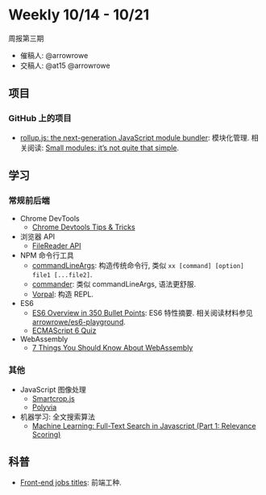 # Weekly 10/14 - 10/21

周报第三期

- 催稿人: @arrowrowe
- 交稿人: @at15 @arrowrowe

## 项目

### GitHub 上的项目

- [rollup.js: the next-generation JavaScript module bundler](http://rollupjs.org/): 模块化管理. 相关阅读: [Small modules: it’s not quite that simple](https://medium.com/@Rich_Harris/small-modules-it-s-not-quite-that-simple-3ca532d65de4#.x2ve9di4z).

## 学习

### 常规前后端

- Chrome DevTools
  - [Chrome Devtools Tips & Tricks](http://mo.github.io/2015/10/19/chrome-devtools.html)
- 浏览器 API
  - [FileReader API](https://developer.mozilla.org/en-US/docs/Web/API/FileReader)
- NPM 命令行工具
  - [commandLineArgs](https://www.npmjs.com/package/command-line-args): 构造传统命令行, 类似 `xx [command] [option] file1 [...file2]`.
  - [commander](https://www.npmjs.com/package/commander): 类似 commandLineArgs, 语法更舒服.
  - [Vorpal](https://github.com/dthree/vorpal/): 构造 REPL.
- ES6
  - [ES6 Overview in 350 Bullet Points](https://ponyfoo.com/articles/es6): ES6 特性摘要. 相关阅读材料参见 [arrowrowe/es6-playground](https://github.com/arrowrowe/es6-playground/issues).
  - [ECMAScript 6 Quiz](http://maxwellito.github.io/es6-quiz-slides/)
- WebAssembly
  - [7 Things You Should Know About WebAssembly](https://auth0.com/blog/2015/10/14/7-things-you-should-know-about-web-assembly/)

### 其他

- JavaScript 图像处理
  - [Smartcrop.js](https://github.com/jwagner/smartcrop.js)
  - [Polyvia](https://github.com/Ovilia/Polyvia)
- 机器学习: 全文搜索算法
  - [Machine Learning: Full-Text Search in Javascript (Part 1: Relevance Scoring)](http://burakkanber.com/blog/machine-learning-full-text-search-in-javascript-relevance-scoring/)

## 科普

- [Front-end jobs titles](https://frontendmasters.gitbooks.io/front-end-handbook/content/practice/types-of-front-end-dev.html): 前端工种.
